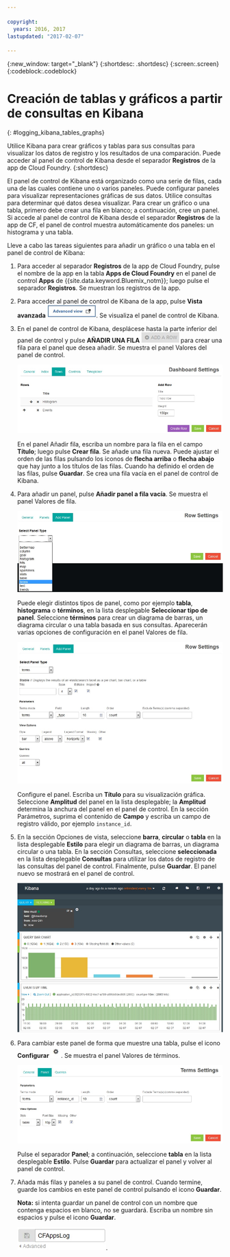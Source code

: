 ```yaml
---

copyright:
  years: 2016, 2017
lastupdated: "2017-02-07"

---
```



{:new_window: target="_blank"}
{:shortdesc: .shortdesc}
{:screen:.screen}
{:codeblock:.codeblock}


# Creación de tablas y gráficos a partir de consultas en Kibana
{: #logging_kibana_tables_graphs}


Utilice Kibana para crear gráficos y tablas para sus consultas para visualizar los datos de registro y los resultados de una comparación. Puede acceder al panel de control de Kibana desde el separador **Registros** de la app de Cloud Foundry. 
{:shortdesc}

El panel de control de Kibana está organizado como una serie de filas, cada una de las cuales contiene uno o varios paneles. Puede configurar paneles para visualizar representaciones gráficas de sus datos. Utilice consultas para determinar qué datos desea visualizar. Para crear un gráfico o una tabla, primero debe crear una fila en blanco; a continuación, cree un panel. Si accede al panel de control de Kibana desde el separador **Registros** de la app de CF, el panel de control muestra automáticamente dos paneles: un histograma y una tabla.

Lleve a cabo las tareas siguientes para añadir un gráfico o una tabla en el panel de control de Kibana:

1. Para acceder al separador **Registros** de la app de Cloud Foundry, pulse el nombre de la app en la tabla **Apps de Cloud Foundry** en el panel de control **Apps** de {{site.data.keyword.Bluemix_notm}}; luego pulse el separador **Registros**. Se muestran los registros de la app.

2. Para acceder al panel de control de Kibana de la app, pulse **Vista avanzada** ![Enlace de vista avanzada](images/logging_advanced_view.jpg). Se visualiza el panel de control de Kibana.

3. En el panel de control de Kibana, desplácese hasta la parte inferior del panel de control y pulse **AÑADIR UNA FILA** ![icono Añadir una fila](images/logging_add_row.jpg) para crear una fila para el panel que desea añadir. Se muestra el panel Valores del panel de control. 
	
	![Panel Valores del panel de control](images/logging_dashboard_settings.jpg)
	
	En el panel Añadir fila, escriba un nombre para la fila en el campo **Título**; luego pulse **Crear fila**. Se añade una fila nueva. Puede ajustar el orden de las filas pulsando los iconos de **flecha arriba** o **flecha abajo** que hay junto a los títulos de las filas. Cuando ha definido el orden de las filas, pulse **Guardar**. Se crea una fila vacía en el panel de control de Kibana.

4. Para añadir un panel, pulse **Añadir panel a fila vacía**. Se muestra el panel Valores de fila.

    ![Panel Valores de fila](images/logging_row_settings.jpg)
	
	Puede elegir distintos tipos de panel, como por ejemplo **tabla**, **histograma** o **términos**, en la lista desplegable **Seleccionar tipo de panel**. Seleccione **términos** para crear un diagrama de barras, un diagrama circular o una tabla basada en sus consultas. Aparecerán varias opciones de configuración en el panel Valores de fila.
	
	![Adición de un panel en el panel de valores de fila](images/logging_add_panel.jpg)
	
	Configure el panel. Escriba un **Título** para su visualización gráfica. Seleccione **Amplitud** del panel en la lista desplegable; la **Amplitud** determina la anchura del panel en el panel de control. En la sección Parámetros, suprima el contenido de **Campo** y escriba un campo de registro válido, por ejemplo `instance_id`. 

5. En la sección Opciones de vista, seleccione **barra**, **circular** o **tabla** en la lista desplegable **Estilo** para elegir un diagrama de barras, un diagrama circular o una tabla. En la sección Consultas, seleccione **seleccionada** en la lista desplegable **Consultas** para utilizar los datos de registro de las consultas del panel de control. Finalmente, pulse **Guardar**. El panel nuevo se mostrará en el panel de control.

	![Panel de control que muestra un panel que contiene un diagrama de barras](images/logging_bar_chart_panel.jpg)
	
6. Para cambiar este panel de forma que muestre una tabla, pulse el icono **Configurar** ![icono Configurar](images/logging_dashboard_config_panel.jpg). Se muestra el panel Valores de términos. 

	![Panel Valores de términos](images/logging_terms_settings.jpg)
	
	Pulse el separador **Panel**; a continuación, seleccione **tabla** en la lista desplegable **Estilo**. Pulse **Guardar** para actualizar el panel y volver al panel de control.

7. Añada más filas y paneles a su panel de control. Cuando termine, guarde los cambios en este panel de control pulsando el icono **Guardar**.

    **Nota:** si intenta guardar un panel de control con un nombre que contenga espacios en blanco, no se guardará. Escriba un nombre sin espacios y pulse el icono **Guardar**.

    ![Guarde el nombre del panel de control](images/logging_save_dashboard.jpg).



